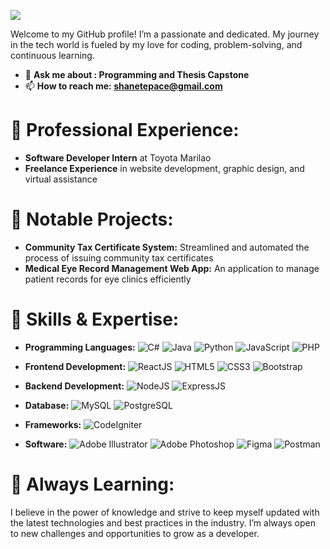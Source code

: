 ![]([https://scontent.fcrk1-2.fna.fbcdn.net/v/t39.30808-6/449439565_2136126783439149_4063343886367045516_n.jpg?_nc_cat=110&ccb=1-7&_nc_sid=cc71e4&_nc_eui2=AeFIUpNdvXzzQbcosgAimwW5cY201uIw6VRxjbTW4jDpVDhLQLxV7r7FY75B76_lCoVhhX3eaJwVWRwcfOqn16Ma&_nc_ohc=FoKSH54mofEQ7kNvgGeNBUm&_nc_ht=scontent.fcrk1-2.fna&oh=00_AYCRHgt-bAxTcNpRySFeZOcNQpLJHLSEjDLgL77Su8s5rw&oe=6685BD75](https://scontent.fcrk1-1.fna.fbcdn.net/v/t39.30808-6/449439565_2136126783439149_4063343886367045516_n.jpg?_nc_cat=110&ccb=1-7&_nc_sid=cc71e4&_nc_eui2=AeFIUpNdvXzzQbcosgAimwW5cY201uIw6VRxjbTW4jDpVDhLQLxV7r7FY75B76_lCoVhhX3eaJwVWRwcfOqn16Ma&_nc_ohc=48G2uT9TeQQQ7kNvgFjZWsq&_nc_ht=scontent.fcrk1-1.fna&oh=00_AYD3sYukXBjEHZZl7eX93z67FElAkwqBjgs1lkdWcHm68Q&oe=66A7CC35))

Welcome to my GitHub profile! I’m a passionate and dedicated. My journey in the tech world is fueled by my love for coding, problem-solving, and continuous learning.

- 💬 **Ask me about :  Programming and Thesis Capstone**
- 📫 **How to reach me: shanetepace@gmail.com** 

# 💼 Professional Experience:

- **Software Developer Intern** at Toyota Marilao
- **Freelance Experience** in website development, graphic design, and virtual assistance

# 🌟 Notable Projects:

- **Community Tax Certificate System:** Streamlined and automated the process of issuing community tax certificates
- **Medical Eye Record Management Web App:** An application to manage patient records for eye clinics efficiently

# 🚀 Skills & Expertise:

- **Programming Languages:** ![C#](https://img.shields.io/badge/C%23-239120?style=for-the-badge&logo=c-sharp&logoColor=white) ![Java](https://img.shields.io/badge/Java-ED8B00?style=for-the-badge&logo=java&logoColor=white) ![Python](https://img.shields.io/badge/Python-3776AB?style=for-the-badge&logo=python&logoColor=white) ![JavaScript](https://img.shields.io/badge/JavaScript-F7DF1E?style=for-the-badge&logo=javascript&logoColor=black) ![PHP](https://img.shields.io/badge/PHP-777BB4?style=for-the-badge&logo=php&logoColor=white)

- **Frontend Development:** ![ReactJS](https://img.shields.io/badge/React-20232A?style=for-the-badge&logo=react&logoColor=61DAFB) ![HTML5](https://img.shields.io/badge/HTML5-E34F26?style=for-the-badge&logo=html5&logoColor=white) ![CSS3](https://img.shields.io/badge/CSS3-1572B6?style=for-the-badge&logo=css3&logoColor=white) ![Bootstrap](https://img.shields.io/badge/Bootstrap-563D7C?style=for-the-badge&logo=bootstrap&logoColor=white)

- **Backend Development:** ![NodeJS](https://img.shields.io/badge/Node.js-43853D?style=for-the-badge&logo=node-dot-js&logoColor=white) ![ExpressJS](https://img.shields.io/badge/Express.js-000000?style=for-the-badge&logo=express&logoColor=white)

- **Database:** ![MySQL](https://img.shields.io/badge/MySQL-4479A1?style=for-the-badge&logo=mysql&logoColor=white) ![PostgreSQL](https://img.shields.io/badge/PostgreSQL-316192?style=for-the-badge&logo=postgresql&logoColor=white)

- **Frameworks:** ![CodeIgniter](https://img.shields.io/badge/CodeIgniter-EF4223?style=for-the-badge&logo=codeigniter&logoColor=white)

- **Software:** ![Adobe Illustrator](https://img.shields.io/badge/Adobe%20Illustrator-FF9A00?style=for-the-badge&logo=adobe%20illustrator&logoColor=white) ![Adobe Photoshop](https://img.shields.io/badge/Adobe%20Photoshop-31A8FF?style=for-the-badge&logo=adobe%20photoshop&logoColor=white) ![Figma](https://img.shields.io/badge/Figma-F24E1E?style=for-the-badge&logo=figma&logoColor=white) ![Postman](https://img.shields.io/badge/Postman-FF6C37?style=for-the-badge&logo=postman&logoColor=white) 


# 🌱 Always Learning:

I believe in the power of knowledge and strive to keep myself updated with the latest technologies and best practices in the industry. I’m always open to new challenges and opportunities to grow as a developer.
